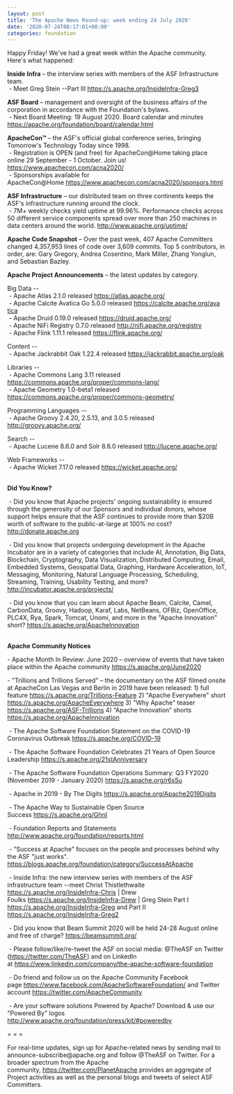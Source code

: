 ```yaml
---
layout: post
title: 'The Apache News Round-up: week ending 24 July 2020'
date: '2020-07-24T08:17:01+00:00'
categories: foundation
---
```

<p></p><p></p><p></p><p></p><p>Happy Friday! We've had a great week within the Apache community. Here's what happened:</p><p><b>Inside Infra</b> – the interview series with members of the ASF Infrastructure team.<br>
&nbsp;- Meet <span class="il">Greg</span> <span class="il">Stein</span> --Part III <a href="https://s.apache.org/InsideInfra-Greg3" target="_blank">https://s.apache.org/InsideInfra-Greg3</a><br></p><span style="font-weight: 700;">ASF Board</span>&nbsp;– management and oversight of the business affairs of the corporation in accordance with the Foundation's bylaws.<br>&nbsp;- Next Board Meeting: 19 August 2020. Board calendar and minutes <a href="https://apache.org/foundation/board/calendar.html" target="_blank">https://apache.org/foundation/board/calendar.html</a><p></p><p><span style="font-weight: 700;">ApacheCon™</span>&nbsp;– the ASF's official global conference series, bringing Tomorrow's Technology Today since 1998.<br>&nbsp;- Registration is OPEN (and free) for ApacheCon@Home taking place online 29 September - 1 October. Join us! <a href="https://www.apachecon.com/acna2020/" target="_blank">https://www.apachecon.com/acna2020/</a>&nbsp;<br>&nbsp;- Sponsorships available for ApacheCon@Home&nbsp;<a href="https://www.apachecon.com/acna2020/sponsors.html" target="_blank">https://www.apachecon.com/acna2020/sponsors.html</a>&nbsp;<br></p><p><span style="font-weight: 700;">ASF Infrastructure</span>&nbsp;– our distributed team on three continents keeps the ASF's infrastructure running around the clock.<br>&nbsp;-
 7M+ weekly checks yield uptime at 99.96%. Performance checks across 50 
different service components spread over more than 250 machines in data 
centers around the world.&nbsp;<a href="http://www.apache.org/uptime/" target="_blank">http://www.apache.org/uptime/</a><br></p><p><span style="font-weight: 700;">Apache Code Snapshot</span>&nbsp;– Over the past week, 407 Apache Committers changed 4,357,953 lines of 
code 
over 3,609 commits. Top 5 contributors, in order, are: Gary Gregory, Andrea Cosentino, Mark Miller, Zhang Yonglun, and <span>Sebastian Bazley.</span> &nbsp; &nbsp; &nbsp; </p><p><span style="font-weight: 700;">Apache Project Announcements</span>&nbsp;– the latest updates by category.</p>Big Data --<br>&nbsp;- Apache Atlas 2.1.0 released <a href="https://atlas.apache.org/" target="_blank">https://atlas.apache.org/</a><br>&nbsp;- Apache <span class="il">Calcite Avatica Go 5.0.0</span> released <a href="https://calcite.apache.org/avatica" rel="noreferrer" target="_blank" data-saferedirecturl="https://www.google.com/url?q=https://calcite.apache.org/avatica&amp;source=gmail&amp;ust=1595605791929000&amp;usg=AFQjCNEXHm9lf487JFvpiDh40keBELbIZQ">https://<span class="il">calcite</span>.apache.org/ava<wbr>tica</a><br>&nbsp;- Apache <span class="il">Druid</span> 0.19.0 released <a href="https://druid.apache.org/" rel="noreferrer" target="_blank" data-saferedirecturl="https://www.google.com/url?q=https://druid.apache.org/&amp;source=gmail&amp;ust=1595606066782000&amp;usg=AFQjCNEfU_rv8y7SWXnIIv36lnV9En4s5g">https://<span class="il">druid</span>.apache.org/</a><br>&nbsp;- Apache <span class="il">NiFi</span> Registry 0.7.0 released <a href="http://nifi.apache.org/registry" rel="noreferrer" target="_blank" data-saferedirecturl="https://www.google.com/url?q=http://nifi.apache.org/registry&amp;source=gmail&amp;ust=1595605916295000&amp;usg=AFQjCNEcTyyKuQHqlwqExPu8KpwOud3YuA">http://<span class="il">nifi</span>.apache.org/registr<wbr>y</a><br>&nbsp;- Apache Flink 1.11.1 released <a href="https://flink.apache.org/" rel="noreferrer" target="_blank" data-saferedirecturl="https://www.google.com/url?q=https://flink.apache.org/&amp;source=gmail&amp;ust=1595606215798000&amp;usg=AFQjCNGYiSaB0kzG8KtVEparKl9C931g5A">https://<span class="il">flink</span>.apache.org/</a><p></p><p>Content --<br>&nbsp;- Apache Jackrabbit Oak 1.22.4 released <a href="https://jackrabbit.apache.org/oak" target="_blank">https://jackrabbit.apache.org/oak</a> <br></p><p></p><p>Libraries --<br>&nbsp;- Apache <span class="il">Commons</span> Lang 3.11 released <a href="https://commons.apache.org/proper/commons-lang/" target="_blank">https://commons.apache.org/proper/commons-lang/</a><br>&nbsp;- Apache Geometry 1.0-beta1 released <a href="https://commons.apache.org/proper/commons-geometry/" target="_blank">https://commons.apache.org/proper/commons-geometry/</a><br></p><p>Programming Languages --<br>
&nbsp;- Apache <span class="il">Groovy</span> 2.4.20, 2.5.13, and 3.0.5 released <a href="http://groovy.apache.org/" rel="noreferrer" target="_blank" data-saferedirecturl="https://www.google.com/url?q=http://groovy.apache.org/&amp;source=gmail&amp;ust=1595606145031000&amp;usg=AFQjCNGSwaN_ww7pgyMz_s_ky9K9m3igeQ">http://<span class="il">groovy</span>.apache.org/</a></p><p>Search -- <br>&nbsp;- Apache Lucene 8.6.0 and <span class="il">Solr</span> 8.6.0 released <a href="http://lucene.apache.org/" target="_blank" data-saferedirecturl="https://www.google.com/url?q=http://lucene.apache.org/&amp;source=gmail&amp;ust=1595605849273000&amp;usg=AFQjCNHd2I0C4BfxDQKZwkax1HKidh8YJA"> http://lucene.apache.org/</a></p>Web Frameworks --<br>&nbsp;- Apache <span class="il">Wicket</span> 7.17.0 released <a href="https://wicket.apache.org/" rel="noreferrer" target="_blank" data-saferedirecturl="https://www.google.com/url?q=https://wicket.apache.org/&amp;source=gmail&amp;ust=1595605446532000&amp;usg=AFQjCNGqNayCSQtdm7YdzPptqP8fZ-X9Xw">https://<span class="il">wicket</span>.apache.org/</a><p><br><span style="font-weight: 700;">Did You Know?</span></p><p>&nbsp;- Did you know that Apache projects' ongoing sustainability is ensured through the generosity of our Sponsors and individual donors, whose support helps ensure that the ASF continues to provide more than $20B worth of software to the public-at-large at 100% no cost? <a href="http://donate.apache.org" target="_blank">http://donate.apache.org</a><br></p><p>&nbsp;- Did you know that projects undergoing development in the Apache Incubator are in a variety of categories that include AI, Annotation, Big Data, Blockchain, Cryptography, Data Visualization, Distributed Computing, Email, Embedded Systems, Geospatial Data, Graphing, Hardware Acceleration, IoT, Messaging, Monitoring, Natural Language Processing, Scheduling, Streaming, Training, Usability Testing, and more? <a href="http://incubator.apache.org/projects/" target="_blank">http://incubator.apache.org/projects/</a> <br></p><p>&nbsp;- Did you know that you can learn about Apache Beam, Calcite, Camel, CarbonData, Groovy, Hadoop, Karaf, Labs, NetBeans, OFBiz, OpenOffice, PLC4X, Rya, Spark, Tomcat, Unomi, and more in the "Apache Innovation" short? <a href="https://s.apache.org/ApacheInnovation" target="_blank">https://s.apache.org/ApacheInnovation</a><br><br></p><p><span style="font-weight: 700;">Apache Community Notices</span></p><p>- Apache Month In Review: June 2020 – overview of events that have taken place within the Apache community&nbsp;<a href="https://s.apache.org/June2020" target="_blank">https://s.apache.org/June2020</a>&nbsp;</p><p>-
 "Trillions and Trillions Served" – the documentary on the ASF 
filmed onsite at ApacheCon Las Vegas and Berlin in 2019 have been released: 1) full feature&nbsp;<a href="https://s.apache.org/Trillions-Feature" target="_blank">https://s.apache.org/Trillions-Feature</a>&nbsp;2) "Apache Everywhere" short <a href="https://s.apache.org/ApacheEverywhere" target="_blank">https://s.apache.org/ApacheEverywhere</a>&nbsp;3) "Why Apache" teaser <a href="https://s.apache.org/ASF-Trillions" target="_blank">https://s.apache.org/ASF-Trillions</a>&nbsp;4)&nbsp;“Apache Innovation” shorts <a href="https://s.apache.org/ApacheInnovation" target="_blank">https://s.apache.org/ApacheInnovation</a>&nbsp;</p><p>&nbsp;- The Apache Software Foundation Statement on the COVID-19 Coronavirus Outbreak <a href="https://s.apache.org/COVID-19" target="_blank" style="background-color: rgb(255, 255, 255);">https://s.apache.org/COVID-19</a>&nbsp;&nbsp;</p><p>&nbsp;- The Apache Software Foundation Celebrates 21 Years of Open Source Leadership&nbsp;<a href="https://s.apache.org/21stAnniversary" rel="noreferrer" target="_blank" data-saferedirecturl="https://www.google.com/url?q=https://s.apache.org/21stAnniversary&amp;source=gmail&amp;ust=1586580638108000&amp;usg=AFQjCNHhBfHrSsg8TFX4Lwsa4GFZdonhcA">https://s.apache.org/21stAnniv<wbr>ersary</a></p><p>&nbsp;- The Apache Software Foundation Operations Summary: Q3 FY2020 (November 2019 - January 2020) <a href="https://s.apache.org/r6s5u" target="_blank">https://s.apache.org/r6s5u</a><br></p><p>&nbsp;- Apache in 2019 - By The Digits&nbsp;<a href="https://s.apache.org/Apache2019Digits">https://s.apache.org/Apache2019Digits</a></p><p>&nbsp;- The Apache Way to Sustainable Open Source Success&nbsp;<a href="https://s.apache.org/GhnI">https://s.apache.org/GhnI</a></p><p>&nbsp;- Foundation Reports and Statements <a href="http://www.apache.org/foundation/reports.html" target="_blank">http://www.apache.org/foundation/reports.html</a><br></p><p>&nbsp;- "Success at Apache" focuses on the people and processes behind why the ASF "just works". <a href="https://blogs.apache.org/foundation/category/SuccessAtApache" target="_blank">https://blogs.apache.org/foundation/category/SuccessAtApache</a><br></p><div><p>&nbsp;- Inside Infra: the new interview series with members of the ASF infrastructure team --meet Christ Thistlethwaite <a href="https://s.apache.org/InsideInfra-Chris" target="_blank">https://s.apache.org/InsideInfra-Chris</a>&nbsp;| Drew Foulks&nbsp;<a href="https://s.apache.org/InsideInfra-Drew" rel="noreferrer" target="_blank" data-saferedirecturl="https://www.google.com/url?q=https://s.apache.org/InsideInfra-Drew&amp;source=gmail&amp;ust=1588339104628000&amp;usg=AFQjCNF9dVEn48pV7o9HBG14sP9uprU8Xw">https://s.apache.org/InsideInf<wbr>ra-Drew</a>&nbsp;| Greg Stein Part I <a href="https://s.apache.org/InsideInfra-Greg" target="_blank">https://s.apache.org/InsideInfra-Greg</a>&nbsp;and Part II <a href="https://s.apache.org/InsideInfra-Greg2" target="_blank">https://s.apache.org/InsideInfra-Greg2</a>&nbsp;</p></div><div><p>&nbsp;- Did you know that Beam Summit 2020 will be held 24-28 August online and free of charge? <a href="https://beamsummit.org/" target="_blank" style="background-color: rgb(255, 255, 255);">https://beamsummit.org/</a><br></p><p>&nbsp;- Please follow/like/re-tweet the ASF on social media: @TheASF on Twitter (<a href="https://twitter.com/TheASF">https://twitter.com/TheASF</a>) and on LinkedIn at&nbsp;<a href="https://www.linkedin.com/company/the-apache-software-foundation">https://www.linkedin.com/company/the-apache-software-foundation</a></p><p>&nbsp;- Do friend and follow us on the Apache Community Facebook page&nbsp;<a href="https://www.facebook.com/ApacheSoftwareFoundation/">https://www.facebook.com/ApacheSoftwareFoundation/</a>&nbsp;and Twitter account&nbsp;<a href="https://twitter.com/ApacheCommunity">https://twitter.com/ApacheCommunity</a></p></div><div>&nbsp;- Are your software solutions Powered by Apache? Download &amp; use our "Powered By" logos <a href="http://www.apache.org/foundation/press/kit/#poweredby" target="_blank">http://www.apache.org/foundation/press/kit/#poweredby</a><br></div><p><span class="LrzXr"></span><span class="LrzXr"></span></p><div><p>= = =</p><p>For
 real-time updates, sign up for Apache-related news by sending mail to 
announce-subscribe@apache.org and follow @TheASF on Twitter. For a 
broader spectrum from the Apache community,&nbsp;<a href="https://twitter.com/PlanetApache">https://twitter.com/PlanetApache</a>&nbsp;provides an aggregate of Project activities as well as the personal blogs and tweets of select ASF Committers.</p></div><p><br></p><p></p><p></p><p></p><p></p>

